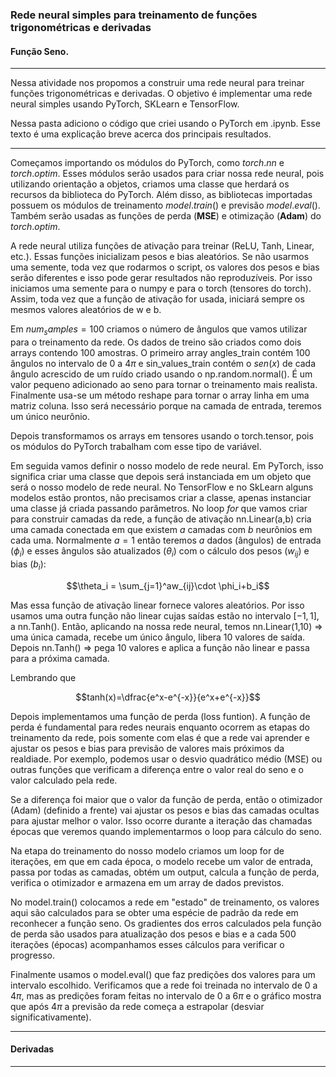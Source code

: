 ### Rede neural simples para treinamento de funções trigonométricas e derivadas
#### Função Seno.
---

Nessa atividade nos propomos a construir uma rede neural para treinar funções trigonométricas e derivadas. O objetivo é implementar uma rede neural simples usando PyTorch, SKLearn
e TensorFlow.

Nessa pasta adiciono o código que criei usando o PyTorch em .ipynb. Esse texto é uma explicação breve acerca dos principais resultados.

---

Começamos importando os módulos do PyTorch, como $torch.nn$ e $torch.optim$. Esses módulos serão usados para criar nossa rede neural, pois utilizando orientação a objetos,
criamos uma classe que herdará os recursos da biblioteca do PyTorch. Além disso, as bibliotecas importadas possuem os módulos de treinamento $model.train()$ e previsão $model.eval()$.
Também serão usadas as funções de perda (**MSE**) e otimização (**Adam**) do $torch.optim$.

A rede neural utiliza funções de ativação para treinar (ReLU, Tanh, Linear, etc.). Essas funções inicializam pesos e bias aleatórios.
Se não usarmos uma semente, toda vez que rodarmos o script, os valores dos pesos e bias serão diferentes e isso pode gerar resultados não reproduzíveis.
Por isso iniciamos uma semente para o numpy e para o torch (tensores do torch). Assim, toda vez que a função de ativação for usada, iniciará sempre os mesmos valores aleatórios de w e b.

Em $num_samples=100$ criamos o número de ângulos que vamos utilizar para o treinamento da rede. Os dados de treino são criados como dois arrays contendo 100 amostras. O primeiro array
angles_train contém 100 ângulos no intervalo de $0$ a $4\pi$ e sin_values_train contém o $sen(x)$ de cada ângulo acrescido de um ruído criado usando o np.random.normal(). É um valor pequeno
adicionado ao seno para tornar o treinamento mais realista. Finalmente usa-se um método reshape para tornar o array linha em uma matriz coluna. Isso será necessário porque na camada
de entrada, teremos um único neurônio.

Depois transformamos os arrays em tensores usando o torch.tensor, pois os módulos do PyTorch trabalham com esse tipo de variável.

Em seguida vamos definir o nosso modelo de rede neural. Em PyTorch, isso significa criar uma classe que depois será instanciada em um objeto que será o nosso modelo de rede neural.
No TensorFlow e no SkLearn alguns modelos estão prontos, não precisamos criar a classe, apenas instanciar uma classe já criada passando parâmetros. No loop $for$ que vamos criar para
construir camadas da rede, a função de ativação nn.Linear(a,b) cria uma camada conectada em que existem $a$ camadas com $b$ neurônios em cada uma.
Normalmente $a=1$ então teremos $a$ dados (ângulos) de entrada ($\phi_i$) e esses ângulos são atualizados ($\theta_i$) com o cálculo dos pesos ($w_{ij}$) e bias ($b_i$):

$$\theta_i = \sum_{j=1}^aw_{ij}\cdot \phi_i+b_i$$

Mas essa função de ativação linear fornece valores aleatórios. Por isso usamos uma outra função não linear cujas saídas estão no intervalo $[-1,1]$, a nn.Tanh(). Então,
aplicando na nossa rede neural, temos nn.Linear(1,10) $\Rightarrow$ uma única camada, recebe um único ângulo, libera 10 valores de saída. Depois nn.Tanh() $\Rightarrow$ pega 10 valores e aplica a função não linear e passa para a próxima camada.

Lembrando que

$$tanh(x)=\dfrac{e^x-e^{-x}}{e^x+e^{-x}}$$

Depois implementamos uma função de perda (loss funtion). A função de perda é fundamental para redes neurais enquanto ocorrem as etapas do treinamento da rede, pois somente com elas é que a rede vai aprender e ajustar
os pesos e bias para previsão de valores mais próximos da realdiade. Por exemplo, podemos usar o desvio quadrático médio (MSE) ou outras funções que verificam a diferença entre o valor real do seno e o valor
calculado pela rede.

Se a diferença foi maior que o valor da função de perda, então o otimizador (Adam) (definido a frente) vai ajustar os pesos e bias das camadas ocultas para ajustar melhor o valor.
Isso ocorre durante a iteração das chamadas épocas que veremos quando implementarmos o loop para cálculo do seno.

Na etapa do treinamento do nosso modelo criamos um loop for de iterações, em que em cada época, o modelo recebe um valor de entrada, passa por todas as camadas, obtém um output,
calcula a função de perda, verifica o otimizador e armazena em um array de dados previstos.

No model.train() colocamos a rede em "estado" de treinamento, os valores aqui são calculados para se obter uma espécie de padrão da rede em reconhecer a função seno. Os gradientes dos
erros calculados pela função de perda são usados para atualização dos pesos e bias e a cada $500$ iterações (épocas) acompanhamos esses cálculos para verificar o progresso.

Finalmente usamos o model.eval() que faz predições dos valores para um intervalo escolhido. Verificamos que a rede foi treinada no intervalo de $0$ a $4\pi$, mas as predições foram
feitas no intervalo de $0$ a $6\pi$ e o gráfico mostra que após $4\pi$ a previsão da rede começa a estrapolar (desviar significativamente).

---

#### Derivadas

---

